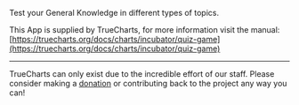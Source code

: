 Test your General Knowledge in different types of topics.

This App is supplied by TrueCharts, for more information visit the manual: [https://truecharts.org/docs/charts/incubator/quiz-game](https://truecharts.org/docs/charts/incubator/quiz-game)

---

TrueCharts can only exist due to the incredible effort of our staff.
Please consider making a [donation](https://truecharts.org/docs/about/sponsor) or contributing back to the project any way you can!
